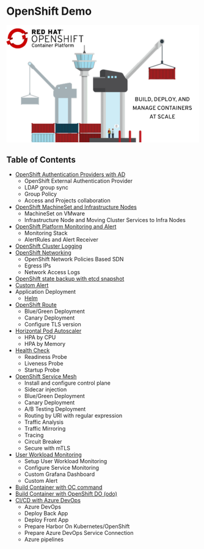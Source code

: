 # OpenShift Demo

![](images/OpenShiftContainerPlatform.png)

## Table of Contents
- [OpenShift Authentication Providers with AD](infrastructure-authentication-providers.md)
  - OpenShift External Authentication Provider
  - LDAP group sync
  - Group Policy
  - Access and Projects collaboration
- [OpenShift MachineSet and Infrastructure Nodes](infrastructure-infra-nodes.md)
  - MachineSet on VMware
  - Infrastructure Node and Moving Cluster Services to Infra Nodes
- [OpenShift Platform Monitoring and Alert](infrastructure-monitoring-alerts.md)
  - Monitoring Stack
  - AlertRules and Alert Receiver
- [OpenShift Cluster Logging](infrastructure-cluster-logging.md)
- [OpenShift Networking](infrastructure-networking.md)
  - OpenShift Network Policies Based SDN
  - Egress IPs
  - Network Access Logs
- [OpenShift state backup with etcd snapshot](infrastructure-backup-etcd.md)
- [Custom Alert](custom-alert.md)
- Application Deployment
  - [Helm](helm.md) 
- [OpenShift Route](openshift-route.md)
  - Blue/Green Deployment
  - Canary Deployment
  - Configure TLS version
- [Horizontal Pod Autoscaler](hpa.md)
  - HPA by CPU
  - HPA by Memory
- [Health Check](health.md)
  - Readiness Probe
  - Liveness Probe
  - Startup Probe
- [OpenShift Service Mesh](openshift-service-mesh.md)
  - Install and configure control plane
  - Sidecar injection
  - Blue/Green Deployment
  - Canary Deployment
  - A/B Testing Deployment
  - Routing by URI with regular expression
  - Traffic Analysis
  - Traffic Mirroring
  - Tracing
  - Circuit Breaker
  - Secure with mTLS
- [User Workload Monitoring](application-metrics.md)
  - Setup User Workload Monitoring
  - Configure Service Monitoring
  - Custom Grafana Dashboard
  - Custom Alert
- [Build Container with OC command](build-with-oc.md)
- [Build Container with OpenShift DO (odo)](build-with-odo.md)
- [CI/CD with Azure DevOps](ci-cd.md)
  - Azure DevOps
  - Deploy Back App
  - Deploy Front App
  - Prepare Harbor On Kubernetes/OpenShift
  - Prepare Azure DevOps Service Connection
  - Azure pipelines
